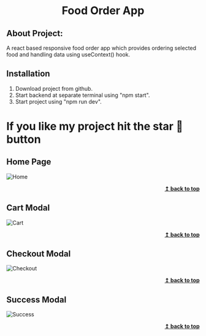 <h1 align="center">Food Order App</h1> 

## About Project:
A react based responsive food order app which provides ordering selected food and handling data using useContext() hook.

## Installation
1. Download project from github.
2. Start backend at separate terminal using "npm start".
3. Start project using "npm run dev".

# If you like my project hit the star 🌟 button

## Home Page
![Home](https://github.com/JatinChaudhary0319/Food-Order-App/assets/137517499/a2405e5d-a95b-4071-a284-8a426c2bc7a3)
<div align="right">
<b><a href="#">↥ back to top</a></b>
</div>

## Cart Modal
![Cart](https://github.com/JatinChaudhary0319/Food-Order-App/assets/137517499/cf4c5819-d132-4d03-a098-ab800fcc7dc8)
<div align="right">
<b><a href="#">↥ back to top</a></b>
</div>

## Checkout Modal
![Checkout](https://github.com/JatinChaudhary0319/Food-Order-App/assets/137517499/57c10bc5-c378-45c8-96ee-0fa4ed4e4454)
<div align="right">
<b><a href="#">↥ back to top</a></b>
</div>

## Success Modal
![Success](https://github.com/JatinChaudhary0319/Food-Order-App/assets/137517499/fbb843bb-44af-4cac-bfb6-24859c3982a0)
<div align="right">
<b><a href="#">↥ back to top</a></b>
</div>
